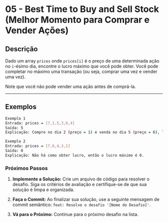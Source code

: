 # 05 - Best Time to Buy and Sell Stock (Melhor Momento para Comprar e Vender Ações)

## Descrição
Dado um array `prices` onde `prices[i]` é o preço de uma determinada ação no `i`-ésimo dia, encontre o lucro máximo que você pode obter. Você pode completar no máximo uma transação (ou seja, comprar uma vez e vender uma vez).

Note que você não pode vender uma ação antes de comprá-la.

---

## Exemplos
```bash
Exemplo 1
Entrada: prices = [7,1,5,3,6,4]
Saída: 5
Explicação: Compre no dia 2 (preço = 1) e venda no dia 5 (preço = 6), lucro = 6 - 1 = 5.
```
```bash
Exemplo 2
Entrada: prices = [7,6,4,3,1]
Saída: 0
Explicação: Não há como obter lucro, então o lucro máximo é 0.
```
### **Próximos Passos**

1.  **Implemente a Solução:** Crie um arquivo de código para resolver o desafio. Siga os critérios de avaliação e certifique-se de que sua solução é limpa e organizada.

2.  **Faça o Commit:** Ao finalizar sua solução, use a seguinte mensagem de commit semântico: `feat: Resolve o desafio '[Nome do Desafio]'`.

3.  **Vá para o Próximo:** Continue para o próximo desafio na lista.
